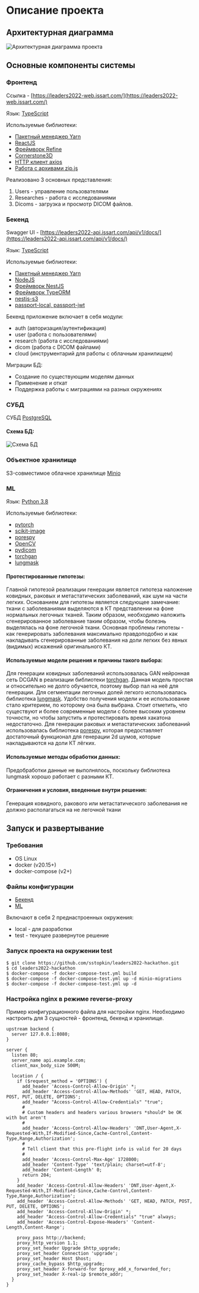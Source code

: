 # Описание проекта

## Архитектурная диаграмма

![Архитектурная диаграмма проекта](docs/arch.png "Архитектурная диаграмма проекта")

## Основные компоненты системы

### Фронтенд
Ссылка - [https://leaders2022-web.issart.com/](https://leaders2022-web.issart.com/)

Язык: [TypeScript](https://www.typescriptlang.org/)

Используемые библиотеки:
- [Пакетный менеджер Yarn](https://yarnpkg.com/)
- [ReactJS](https://reactjs.org/)
- [Фреймворк Refine](https://refine.dev/)
- [Cornerstone3D](https://www.cornerstonejs.org/)
- [HTTP клиент axios](https://axios-http.com/ru/docs/intro)
- [Работа с архивами zip.js](https://gildas-lormeau.github.io/zip.js/)

Реализовано 3 основных представления:

1. Users - управление пользователями
2. Researches - работа с исследованиями
3. Dicoms - загрузка и просмотр DICOM файлов.

### Бекенд

Swagger UI - [https://leaders2022-api.issart.com/api/v1/docs/](https://leaders2022-api.issart.com/api/v1/docs/)

Язык: [TypeScript](https://www.typescriptlang.org/)

Используемые библиотеки:
- [Пакетный менеджер Yarn](https://yarnpkg.com/)
- [NodeJS](https://nodejs.org/en/)
- [Фреймворк NestJS](https://nestjs.com/)
- [Фреймворк TypeORM](https://typeorm.io/)
- [nestjs-s3](https://github.com/svtslv/nestjs-s3#readme)
- [passport-local, passport-jwt](https://www.passportjs.org/)

Бекенд приложение включает в себя модули:
- auth (авторизация/аутентификация)
- user (работа с пользователями)
- research (работа с исследованиями)
- dicom (работа с DICOM файлами)
- cloud (инструментарий для работы с облачным хранилищем)

Миграции БД:
- Создание по существующим моделям данных
- Применение и откат
- Поддержка работы с миграциями на разных окружениях

### СУБД
СУБД [PostgreSQL](https://www.postgresql.org/)

#### Схема БД:
![Схема БД](docs/db.png "Схема БД")

### Объектное хранилище
S3-совместимое облачное хранилище [Minio](https://min.io/)


### ML

Язык: [Python 3.8](https://www.python.org/)

Используемые библиотеки:
- [pytorch](https://pytorch.org/)
- [scikit-image](https://scikit-image.org/)
- [porespy](https://porespy.org/)
- [OpenCV](OpenCV)
- [pydicom](https://pydicom.github.io/)
- [torchgan](https://github.com/torchgan/torchgan)
- [lungmask](https://github.com/JoHof/lungmask)

#### Протестированные гипотезы:
Главной гипотезой реализации генерации является гипотеза наложение ковидных, раковых и метастатических заболеваний, как шум на части легких. Основанием для гипотезы является следующее замечание: ткани с заболеваниями выделяются в КТ представлении на фоне нормальных легочных тканей. Таким образом, необходимо наложить сгенерированное заболевание таким образом, чтобы болезнь выделялась на фоне легочной ткани. Основная проблемы гипотезы - как генерировать заболевания максимально правдоподобно и как накладывать сгенерированные заболевания на доли легких без явных (видимых) искажений оригинального КТ.

#### Используемые модели решения и причины такого выбора:
Для генерации ковидных заболеваний использовалась GAN нейронная сеть DCGAN в реализации библиотеки [torchgan](https://github.com/torchgan/torchgan). Данная модель простая и относительно не долго обучается, поэтому выбор пал на неё для генерации.
Для сегментации легочных долей легкого использовалась библиотека [lungmask](https://github.com/JoHof/lungmask). Удобство получения модели и ее использование стало критерием, по которому она была выбрана. Стоит отметить, что существуют и более современные модели с более высоким  уровнем точности, но чтобы запустить и протестировать время хакатона недостаточно.
Для генерации раковых и метастатических заболеваний использовалась библиотека [porespy](https://porespy.org/), которая предоставляет достаточный функционал для генерации 2d шумов, которые накладываются на доли КТ лёгких.

#### Используемые методы обработки данных:
Предобработки данные не выполнялось, поскольку библиотека lungmask хорошо работает с разными КТ.

#### Ограничения и условия, введенные внутри решения:
Генерация ковидного, ракового или метастатического заболевания не должно располагаться на не легочной ткани


## Запуск и развертывание

### Требования

- OS Linux
- docker (v20.15+)
- docker-compose (v2+)

### Файлы конфигурации

- [Бекенд](backend/ops-tools/environments)
- [ML](generator/ops-tools/environments)

Включают в себя 2 преднастроенных окружения:
- local - для разработки
- test - текущее развернутое решение


### Запуск проекта на окружении test

```
$ git clone https://github.com/sstopkin/leaders2022-hackathon.git
$ cd leaders2022-hackathon
$ docker-compose -f docker-compose-test.yml build
$ docker-compose -f docker-compose-test.yml up -d minio-migrations
$ docker-compose -f docker-compose-test.yml up -d
```

### Настройка nginx в режиме reverse-proxy

Пример конфигурационного файла для настройки nginx. Необходимо настроить для 3 сущностей - фронтенд, бекенд и хранилище.
```
upstream backend {
  server 127.0.0.1:8080;
}

server {
  listen 80;
  server_name api.example.com;
  client_max_body_size 500M;

  location / {
    if ($request_method = 'OPTIONS') {
      add_header 'Access-Control-Allow-Origin' *;
      add_header 'Access-Control-Allow-Methods' 'GET, HEAD, PATCH, POST, PUT, DELETE, OPTIONS';
      add_header "Access-Control-Allow-Credentials" "true";
      #
      # Custom headers and headers various browsers *should* be OK with but aren't
      #
      add_header 'Access-Control-Allow-Headers' 'DNT,User-Agent,X-Requested-With,If-Modified-Since,Cache-Control,Content-Type,Range,Authorization';
      #
      # Tell client that this pre-flight info is valid for 20 days
      #
      add_header 'Access-Control-Max-Age' 1728000;
      add_header 'Content-Type' 'text/plain; charset=utf-8';
      add_header 'Content-Length' 0;
      return 204;
    }
    add_header 'Access-Control-Allow-Headers' 'DNT,User-Agent,X-Requested-With,If-Modified-Since,Cache-Control,Content-Type,Range,Authorization';
    add_header 'Access-Control-Allow-Methods' 'GET, HEAD, PATCH, POST, PUT, DELETE, OPTIONS';
    add_header 'Access-Control-Allow-Origin' *;
    add_header "Access-Control-Allow-Credentials" "true" always;
    add_header 'Access-Control-Expose-Headers' 'Content-Length,Content-Range';

    proxy_pass http://backend;
    proxy_http_version 1.1;
    proxy_set_header Upgrade $http_upgrade;
    proxy_set_header Connection 'upgrade';
    proxy_set_header Host $host;
    proxy_cache_bypass $http_upgrade;
    proxy_set_header X-forward-for $proxy_add_x_forwarded_for;
    proxy_set_header X-real-ip $remote_addr;
  }
}
```
